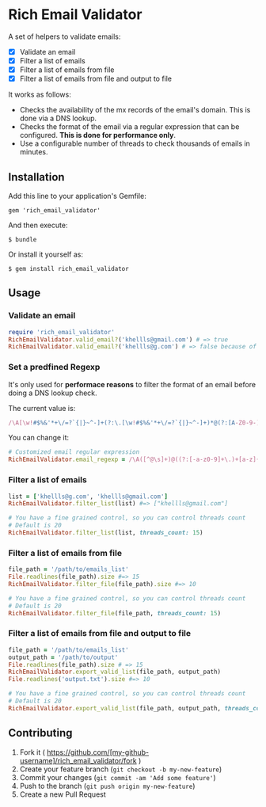 # Rich Email Validator

A set of helpers to validate emails:

- [x] Validate an email
- [x] Filter a list of emails
- [x] Filter a list of emails from file
- [x] Filter a list of emails from file and output to file

It works as follows:

- Checks the availability of the mx records of the email's domain. This is done via a DNS lookup.
- Checks the format of the email via a regular expression that can be configured. **This is done for performance only**.
- Use a configurable number of threads to check thousands of emails in minutes.

## Installation

Add this line to your application's Gemfile:

    gem 'rich_email_validator'

And then execute:

    $ bundle

Or install it yourself as:

    $ gem install rich_email_validator

## Usage

### Validate an email

```ruby
require 'rich_email_validator'
RichEmailValidator.valid_email?('khellls@gmail.com') # => true
RichEmailValidator.valid_email?('khellls@g.com') # => false because of DNS lookup check
```
### Set a predfined Regexp

It's only used for **performace reasons** to filter the format of an email before doing a DNS lookup check.

The current value is:

```ruby
/\A[\w!#$%&'*+\/=?`{|}~^-]+(?:\.[\w!#$%&'*+\/=?`{|}~^-]+)*@(?:[A-Z0-9-]+\.)+[A-Z]{2,6}\Z/i

```

You can change it:
```ruby
# Customized email regular expression
RichEmailValidator.email_regexp = /\A([^@\s]+)@((?:[-a-z0-9]+\.)+[a-z]{2,})\Z/i 

```

### Filter a list of emails

```ruby
list = ['khellls@g.com', 'khellls@gmail.com']
RichEmailValidator.filter_list(list) #=> ["khellls@gmail.com"]

# You have a fine grained control, so you can control threads count
# Default is 20
RichEmailValidator.filter_list(list, threads_count: 15)

```

### Filter a list of emails from file

```ruby
file_path = '/path/to/emails_list'
File.readlines(file_path).size #=> 15 
RichEmailValidator.filter_file(file_path).size #=> 10 

# You have a fine grained control, so you can control threads count
# Default is 20
RichEmailValidator.filter_file(file_path, threads_count: 15)

```

### Filter a list of emails from file and output to file

```ruby
file_path = '/path/to/emails_list'
output_path = '/path/to/output'
File.readlines(file_path).size # => 15 
RichEmailValidator.export_valid_list(file_path, output_path)
File.readlines('output.txt').size #=> 10 

# You have a fine grained control, so you can control threads count
# Default is 20
RichEmailValidator.export_valid_list(file_path, output_path, threads_count: 15)

```

## Contributing

1. Fork it ( https://github.com/[my-github-username]/rich_email_validator/fork )
2. Create your feature branch (`git checkout -b my-new-feature`)
3. Commit your changes (`git commit -am 'Add some feature'`)
4. Push to the branch (`git push origin my-new-feature`)
5. Create a new Pull Request

